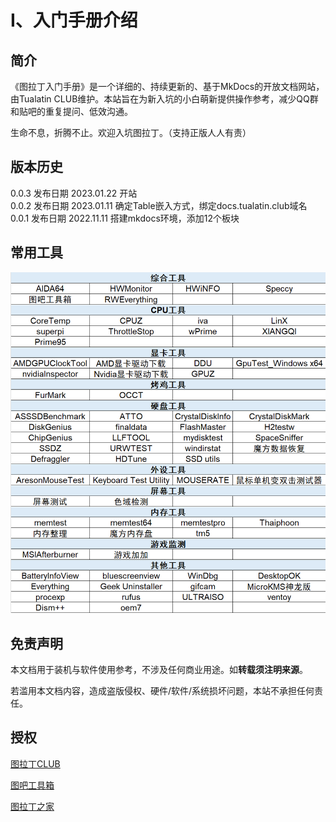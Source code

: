 # Ⅰ、入门手册介绍
## 简介

《图拉丁入门手册》是一个详细的、持续更新的、基于MkDocs的开放文档网站，由Tualatin CLUB维护。本站旨在为新入坑的小白萌新提供操作参考，减少QQ群和贴吧的重复提问、低效沟通。

生命不息，折腾不止。欢迎入坑图拉丁。（支持正版人人有责）

## 版本历史

0.0.3 发布日期 2023.01.22 开站   
0.0.2 发布日期 2023.01.11 确定Table嵌入方式，绑定docs.tualatin.club域名  
0.0.1 发布日期 2022.11.11 搭建mkdocs环境，添加12个板块

## 常用工具

![image-20221116114653050](imgs/image-20221116114653050.png)

## 免责声明

本文档用于装机与软件使用参考，不涉及任何商业用途。如**转载须注明来源**。

若滥用本文档内容，造成盗版侵权、硬件/软件/系统损坏问题，本站不承担任何责任。

## 授权

[图拉丁CLUB](https://tualatin.club)

[图吧工具箱](http://www.tbtool.cn) 

[图拉丁之家](http://www.g4560.cn) 